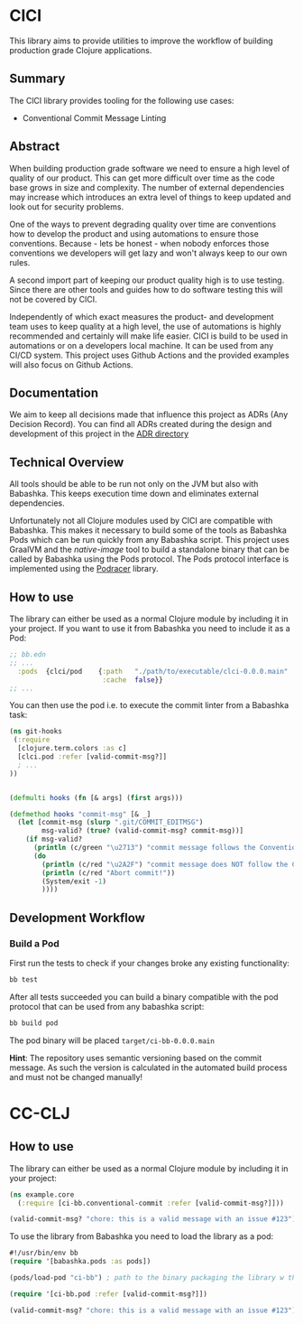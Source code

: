 # ClCI

This library aims to provide utilities to improve the workflow of building production grade Clojure applications.

## Summary

The ClCI library provides tooling for the following use cases:

- Conventional Commit Message Linting

## Abstract

When building production grade software we need to ensure a high level of quality of our product. This can get more difficult over time as the code base grows in size and complexity. The number of external dependencies may increase which introduces an extra level of things to keep updated and look out for security problems. 

One of the ways to prevent degrading quality over time are conventions how to develop the product and using automations to ensure those conventions. Because - lets be honest - when nobody enforces those conventions we developers will get lazy and won't always keep to our own rules.

A second import part of keeping our product quality high is to use testing. Since there are other tools and guides how to do software testing this will not be covered by ClCI.

Independently of which exact measures the product- and development team uses to keep quality at a high level, the use of automations is highly recommended and certainly will make life easier. ClCI is build to be used in automations or on a developers local machine. It can be used from any CI/CD system. This project uses Github Actions and the provided examples will also focus on Github Actions.

## Documentation

We aim to keep all decisions made that influence this project as ADRs (Any Decision Record). You can find all ADRs created during the design and development of this project in the [ADR directory](./docs/adr/)

## Technical Overview

All tools should be able to be run not only on the JVM but also with Babashka. This keeps execution time down and eliminates external dependencies. 

Unfortunately not all Clojure modules used by ClCI are compatible with Babashka. This makes it necessary to build some of the tools as Babashka Pods which can be run quickly from any Babashka script. This project uses GraalVM and the _native-image_ tool to build a standalone binary that can be called by Babashka using the Pods protocol. The Pods protocol interface is implemented using the [Podracer](https://github.com/justone/bb-pod-racer) library.

## How to use

The library can either be used as a normal Clojure module by including it in your project. If you want to use it from Babashka you need to include it as a Pod:

```clojure
;; bb.edn
;; ...
  :pods  {clci/pod    {:path   "./path/to/executable/clci-0.0.0.main"
                       :cache  false}}
;; ...
```

You can then use the pod i.e. to execute the commit linter from a Babashka task:
```clojure
(ns git-hooks
 (:require
  [clojure.term.colors :as c]
  [clci.pod :refer [valid-commit-msg?]]
  ; ...
))


(defmulti hooks (fn [& args] (first args)))

(defmethod hooks "commit-msg" [& _]
  (let [commit-msg (slurp ".git/COMMIT_EDITMSG")
        msg-valid? (true? (valid-commit-msg? commit-msg))]
    (if msg-valid?
      (println (c/green "\u2713") "commit message follows the Conventional Commit specification")
      (do
        (println (c/red "\u2A2F") "commit message does NOT follow the Conventional Commit specification")
        (println (c/red "Abort commit!"))
        (System/exit -1)
        ))))
```


## Development Workflow

### Build a Pod

First run the tests to check if your changes broke any existing functionality:
```sh
bb test
```

After all tests succeeded you can build a binary compatible with the pod protocol that can be used from any babashka script:
```sh
bb build pod
```
The pod binary will be placed `target/ci-bb-0.0.0.main`

**Hint**: The repository uses semantic versioning based on the commit message. As such the version is calculated in the automated build process and must not be changed manually!



# CC-CLJ


## How to use

The library can either be used as a normal Clojure module by including it in your project:
```clojure
(ns example.core
  (:require [ci-bb.conventional-commit :refer [valid-commit-msg?]]))

(valid-commit-msg? "chore: this is a valid message with an issue #123") ; -> true
```

To use the library from Babashka you need to load the library as a pod:
```clojure
#!/usr/bin/env bb
(require '[babashka.pods :as pods])

(pods/load-pod "ci-bb") ; path to the binary packaging the library w the pod protocol interface

(require '[ci-bb.pod :refer [valid-commit-msg?]])

(valid-commit-msg? "chore: this is a valid message with an issue #123") ; -> true

```



